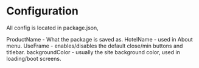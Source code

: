 # Configuration

All config is located in package.json,

ProductName - What the package is saved as.
HotelName - used in About menu.
UseFrame - enables/disables the default close/min buttons and titlebar.
backgroundColor - usually the site background color, used in loading/boot screens.
